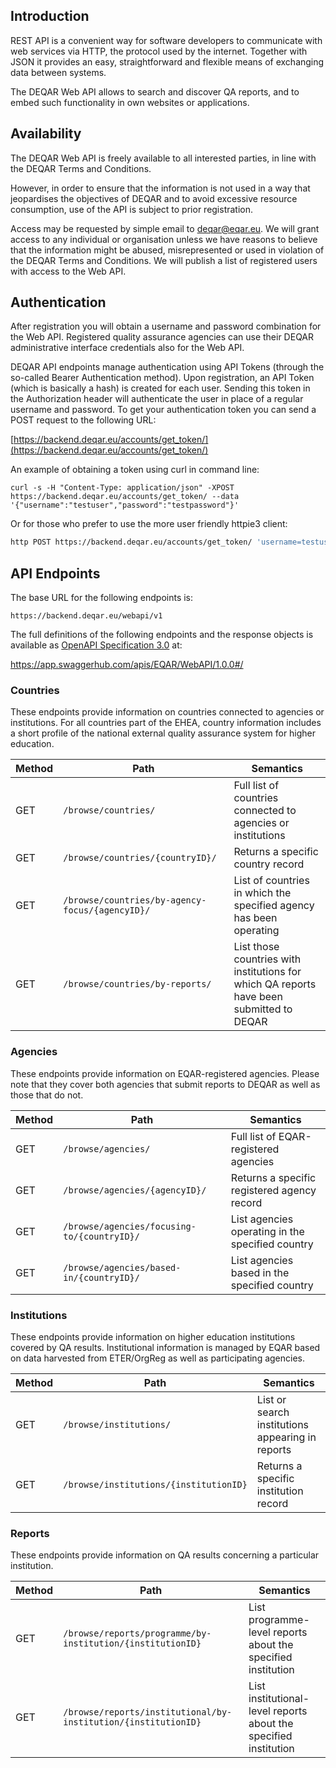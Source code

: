 ## Introduction

REST API is a convenient way for software developers to communicate with web services via HTTP, the protocol used by the internet. Together with JSON it provides an easy, straightforward and flexible means of exchanging data between systems.

The DEQAR Web API allows to search and discover QA reports, and to embed such functionality in own websites or applications.

## Availability

The DEQAR Web API is freely available to all interested parties, in line with the DEQAR Terms and Conditions.

However, in order to ensure that the information is not used in a way that jeopardises the objectives of DEQAR and to avoid excessive resource consumption, use of the API is subject to prior registration.

Access may be requested by simple email to [deqar@eqar.eu](mailto:deqar@eqar.eu). We will grant access to any individual or organisation unless we have reasons to believe that the information might be abused, misrepresented or used in violation of the DEQAR Terms and Conditions. We will publish a list of registered users with access to the Web API.

## Authentication

After registration you will obtain a username and password combination for the Web API. Registered quality assurance agencies can use their DEQAR administrative interface credentials also for the Web API.

DEQAR API endpoints manage authentication using API Tokens (through the so-called Bearer Authentication method). Upon registration, an API Token (which is basically a hash) is created for each user. Sending this token in the Authorization header will authenticate the user in place of a regular username and password. To get your authentication token you
can send a POST request to the following URL:

[https://backend.deqar.eu/accounts/get_token/](https://backend.deqar.eu/accounts/get_token/)

An example of obtaining a token using curl in command line:

```
curl -s -H "Content-Type: application/json" -XPOST https://backend.deqar.eu/accounts/get_token/ --data '{"username":"testuser","password":"testpassword"}'
```

Or for those who prefer to use the more user friendly httpie3 client:

```sh
http POST https://backend.deqar.eu/accounts/get_token/ 'username=testuser' 'password=testpassword'
```

## API Endpoints

The base URL for the following endpoints is:

`https://backend.deqar.eu/webapi/v1`

The full definitions of the following endpoints and the response objects is available as [OpenAPI Specification 3.0](https://en.wikipedia.org/wiki/OpenAPI_Specification) at:

<https://app.swaggerhub.com/apis/EQAR/WebAPI/1.0.0#/>

### Countries

These endpoints provide information on countries connected to agencies or institutions. For all countries part of the EHEA, country information includes a short profile of the national external quality assurance system for higher education.

| Method | Path                                            | Semantics                                                                                |
| ------ | ----------------------------------------------- | ---------------------------------------------------------------------------------------- |
| GET    | `/browse/countries/`                            | Full list of countries connected to agencies or institutions                             |
| GET    | `/browse/countries/{countryID}/`                | Returns a specific country record                                                        |
| GET    | `/browse/countries/by-agency-focus/{agencyID}/` | List of countries in which the specified agency has been operating                       |
| GET    | `/browse/countries/by-reports/`                 | List those countries with institutions for which QA reports have been submitted to DEQAR |

### Agencies

These endpoints provide information on EQAR-registered agencies. Please note that they cover both agencies that submit reports to DEQAR as well as those that do not.

| Method | Path                                        | Semantics                                        |
| ------ | ------------------------------------------- | ------------------------------------------------ |
| GET    | `/browse/agencies/`                         | Full list of EQAR-registered agencies            |
| GET    | `/browse/agencies/{agencyID}/`              | Returns a specific registered agency record      |
| GET    | `/browse/agencies/focusing-to/{countryID}/` | List agencies operating in the specified country |
| GET    | `/browse/agencies/based-in/{countryID}/`    | List agencies based in the specified country     |

### Institutions

These endpoints provide information on higher education institutions covered by QA results. Institutional information is managed by EQAR based on data harvested from ETER/OrgReg as well as participating agencies.

| Method | Path                                   | Semantics                                        |
| ------ | -------------------------------------- | ------------------------------------------------ |
| GET    | `/browse/institutions/`                | List or search institutions appearing in reports |
| GET    | `/browse/institutions/{institutionID}` | Returns a specific institution record            |

### Reports

These endpoints provide information on QA results concerning a particular institution.

| Method | Path                                                           | Semantics                                                                                |
| ------ | -------------------------------------------------------------- | ---------------------------------------------------------------------------------------- |
| GET    | `/browse/reports/programme/by-institution/{institutionID}`     | List programme-level reports about the specified institution                             |
| GET    | `/browse/reports/institutional/by-institution/{institutionID}` | List institutional-level reports about the specified institution                         |
